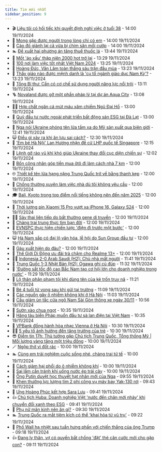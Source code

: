 ```yaml
---
title: Tim mới nhất
sidebar_position: 9
---
```


<!-- vnexpress-tin-moi-nhat:START -->
- 🎬 [Liệu tôi có hối tiếc khi quyết định nghỉ việc ở tuổi 38](https://vnexpress.net/lieu-toi-co-hoi-tiec-khi-quyet-dinh-nghi-viec-o-tuoi-38-4817836.html) - 14:00 19/11/2024
- 🐎 [Mong gặp được người trong lòng chỉ có em](https://vnexpress.net/mong-gap-duoc-nguoi-trong-long-chi-co-em-4817646.html) - 14:00 19/11/2024
- 🦍 [Cáo đỏ giành lại cá vừa bị chim săn mồi cướp](https://vnexpress.net/cao-do-gianh-lai-ca-vua-bi-chim-san-moi-cuop-4817623.html) - 14:00 19/11/2024
- 🏊 [Đề xuất hai phương án tăng thuế thuốc lá](https://vnexpress.net/de-xuat-hai-phuong-an-tang-thue-thuoc-la-4817988.html) - 13:44 19/11/2024
- 🎊 [Mốt &#39;áo xấu&#39; thập niên 2000 hot trở lại](https://vnexpress.net/mot-ao-xau-thap-nien-2000-hot-tro-lai-4817949.html) - 13:29 19/11/2024
- 🎃 [100 nơi làm việc tốt nhất Việt Nam 2024](https://vnexpress.net/100-noi-lam-viec-tot-nhat-viet-nam-2024-4817978.html) - 13:25 19/11/2024
- 🧰 [Hoàng Đức, Văn Lâm toàn thắng sáu trận đầu mùa](https://vnexpress.net/hoang-duc-van-lam-toan-thang-sau-tran-dau-mua-4817969.html) - 13:23 19/11/2024
- 🔭 [Thầy giáo nào được mệnh danh là &#39;cụ tổ ngành giáo dục Nam Kỳ&#39;?](https://vnexpress.net/thay-giao-nao-duoc-menh-danh-la-cu-to-nganh-giao-duc-nam-ky-4817963.html) - 13:23 19/11/2024
- 🫶 [Tổng Bí thư: Cần có cơ chế sử dụng người năng lực nổi trội](https://vnexpress.net/tong-bi-thu-can-co-co-che-su-dung-nguoi-nang-luc-noi-troi-4818006.html) - 13:11 19/11/2024
- 🪜 [Novaland được gỡ một phần pháp lý tại dự án Aqua City](https://vnexpress.net/novaland-duoc-go-mot-phan-phap-ly-tai-du-an-aqua-city-4817972.html) - 13:08 19/11/2024
- 👨‍🏫 [Hợp chất ngăn cá mút máu xâm chiếm Ngũ Đại Hồ](https://vnexpress.net/hop-chat-ngan-ca-mut-mau-xam-chiem-ngu-dai-ho-4817596.html) - 13:00 19/11/2024
- 🎊 [Quỹ đầu tư nước ngoài phát triển bất động sản ESG tại Đà Lạt](https://vnexpress.net/quy-dau-tu-nuoc-ngoai-phat-trien-bat-dong-san-esg-tai-da-lat-4817780.html) - 13:00 19/11/2024
- 🎊 [Nga nói Ukraine phóng tên lửa tầm xa do Mỹ sản xuất qua biên giới](https://vnexpress.net/nga-noi-ukraine-phong-ten-lua-tam-xa-do-my-san-xuat-qua-bien-gioi-4817999.html) - 12:41 19/11/2024
- 😺 [Điều gì xảy ra khi ăn lựu sai cách?](https://vnexpress.net/dieu-gi-xay-ra-khi-an-luu-sai-cach-4817747.html) - 12:30 19/11/2024
- 🐘 [&#39;Em bé Hà Nội&#39; Lan Hương nhận đề cử LHP quốc tế Singapore](https://vnexpress.net/em-be-ha-noi-lan-huong-nhan-de-cu-lhp-quoc-te-singapore-4817981.html) - 12:15 19/11/2024
- 🌁 [Lệnh gỡ rào vũ khí khó giúp Ukraine thay đổi cục diện chiến sự](https://vnexpress.net/lenh-go-rao-vu-khi-kho-giup-ukraine-thay-doi-cuc-dien-chien-su-4817686.html) - 12:02 19/11/2024
- 🐲 [Bốn công nhân góp tiền mua ôtô đi làm cách nhà 7 km](https://vnexpress.net/bon-cong-nhan-gop-tien-mua-oto-di-lam-cach-nha-7-km-4817938.html) - 12:00 19/11/2024
- 🤓 [Thiết kế tên lửa hạng nặng Trung Quốc trở về bằng thanh kẹp](https://vnexpress.net/thiet-ke-ten-lua-hang-nang-trung-quoc-tro-ve-bang-thanh-kep-4817892.html) - 12:00 19/11/2024
- 💪 [Chồng thường xuyên làm việc nhà dù tôi không yêu cầu](https://vnexpress.net/chong-thuong-xuyen-lam-viec-nha-du-toi-khong-yeu-cau-4817835.html) - 12:00 19/11/2024
- 🎓 [Bali, Kyoto trong top điểm nổi tiếng không nên đến năm 2025](https://vnexpress.net/bali-kyoto-trong-top-diem-noi-tieng-khong-nen-den-nam-2025-4817805.html) - 12:00 19/11/2024
- 🫣 [Thời lượng pin Xiaomi 15 Pro vượt xa iPhone 16, Galaxy S24](https://vnexpress.net/thoi-luong-pin-xiaomi-15-pro-vuot-xa-iphone-16-galaxy-s24-4817739.html) - 12:00 19/11/2024
- 🧑‍💻 [Sảy thai liên tiếp do bất thường gene di truyền](https://vnexpress.net/say-thai-lien-tiep-do-bat-thuong-gene-di-truyen-4817733.html) - 12:00 19/11/2024
- 🐲 [Chàng trai trung thực tìm bạn đời](https://vnexpress.net/chang-trai-trung-thuc-tim-ban-doi-4817643.html) - 12:00 19/11/2024
- 🌝 [EVNSPC thực hiện chiến lược &#39;điện đi trước một bước&#39;](https://vnexpress.net/evnspc-thuc-hien-chien-luoc-dien-di-truoc-mot-buoc-4817965.html) - 12:00 19/11/2024
- 😺 [Hà Nam sắp có đại lộ văn hóa, lễ hội do Sun Group đầu tư](https://vnexpress.net/ha-nam-sap-co-dai-lo-van-hoa-le-hoi-do-sun-group-dau-tu-4817917.html) - 12:00 19/11/2024
- 🐎 [Gàu xuất hiện do đâu?](https://vnexpress.net/gau-xuat-hien-do-dau-4817845.html) - 12:00 19/11/2024
- 🎡 [Thế Giới Di Động ưu đãi trả chậm cho Realme 13+](https://vnexpress.net/the-gioi-di-dong-uu-dai-tra-cham-cho-realme-13-4817437.html) - 12:00 19/11/2024
- 👨‍🏫 [Indonesia 2-0 Arab Saudi &lpar;H2&rpar;: Chủ nhà mất người](https://vnexpress.net/indonesia-2-0-arab-saudi-h2-chu-nha-mat-nguoi-4817937.html) - 11:41 19/11/2024
- 🦆 [Trung Quốc 1-3 Nhật Bản &lpar;H2&rpar;: Ogawa ghi cú đúp](https://vnexpress.net/trung-quoc-vs-nhat-ban-4817987.html) - 11:32 19/11/2024
- 🚦 [&#39;Đường sắt tốc độ cao Bắc Nam tạo cơ hội lớn cho doanh nghiệp trong nước&#39;](https://vnexpress.net/duong-sat-toc-do-cao-bac-nam-tao-co-hoi-lon-cho-doanh-nghiep-trong-nuoc-4817897.html) - 11:29 19/11/2024
- 💫 [Lộ thân phận phạm tội khi dùng tên của kẻ trốn truy nã](https://vnexpress.net/lo-than-phan-pham-toi-khi-dung-ten-cua-ke-tron-truy-na-4817983.html) - 11:21 19/11/2024
- 🎉 [Bé 4 tuổi tử vong sau khi gửi tại trường](https://vnexpress.net/be-4-tuoi-tu-vong-sau-khi-gui-tai-truong-4817971.html) - 11:09 19/11/2024
- 🌋 [Các nguồn gây ô nhiễm không khí ở Hà Nội](https://vnexpress.net/cac-nguon-gay-o-nhiem-khong-khi-o-ha-noi-4817743.html) - 11:03 19/11/2024
- 🤖 [Cầu giảm ùn tắc cửa ngõ Nam Sài Gòn thông xe ngày 30/11](https://vnexpress.net/cau-giam-un-tac-cua-ngo-nam-sai-gon-thong-xe-ngay-30-11-4817975.html) - 10:56 19/11/2024
- 🦏 [Sườn xào chua ngọt](https://vnexpress.net/suon-xao-chua-ngot-4817970.html) - 10:35 19/11/2024
- 🦩 [Hãng tàu biển Pháp muốn đầu tư sà lan điện tại Việt Nam](https://vnexpress.net/hang-tau-bien-phap-muon-dau-tu-sa-lan-dien-tai-viet-nam-4817967.html) - 10:35 19/11/2024
- 👺 [VPBank đồng hành hòa nhạc Vienna ở Hà Nội](https://vnexpress.net/vpbank-dong-hanh-hoa-nhac-vienna-o-ha-noi-4817894.html) - 10:30 19/11/2024
- 🧑‍🏫 [5 yếu tố ảnh hưởng đến tăng trưởng của trẻ](https://vnexpress.net/5-yeu-to-anh-huong-den-tang-truong-cua-tre-4817851.html) - 10:30 19/11/2024
- 😎 [Điểm tin 17h: Thủ tướng gặp Chủ tịch Trung Quốc, Tổng thống Mỹ | Mỗi lượng vàng tăng một triệu đồng](https://vnexpress.net/diem-tin-17h-thu-tuong-gap-chu-tich-trung-quoc-tong-thong-my-moi-luong-vang-tang-mot-trieu-dong-4817961.html) - 10:00 19/11/2024
- 🪄 [Ngộp thở vì đốt rác](https://vnexpress.net/ngop-tho-vi-dot-rac-4817902.html) - 10:00 19/11/2024
- 🏊 [Cùng em trải nghiệm cuộc sống nhé, chàng trai tử tế](https://vnexpress.net/cung-em-trai-nghiem-cuoc-song-nhe-chang-trai-tu-te-4817642.html) - 10:00 19/11/2024
- 💃 [Cách giảm hại phổi do ô nhiễm không khí](https://vnexpress.net/cach-giam-hai-phoi-do-o-nhiem-khong-khi-4817927.html) - 10:00 19/11/2024
- 🦆 [Sai lầm cần tránh khi uống nước ép trái cây](https://vnexpress.net/sai-lam-can-tranh-khi-uong-nuoc-ep-trai-cay-4817826.html) - 10:00 19/11/2024
- 🎊 [Ông Putin duyệt học thuyết hạt nhân mới của Nga](https://vnexpress.net/ong-putin-duyet-hoc-thuyet-hat-nhan-moi-cua-nga-4817903.html) - 09:55 19/11/2024
- 👺 [Khen thưởng lực lượng tìm 2 phi công vụ máy bay Yak-130 rơi](https://vnexpress.net/khen-thuong-luc-luong-tim-2-phi-cong-vu-may-bay-yak-130-roi-4817936.html) - 09:43 19/11/2024
- 🎡 [Ưng Hoàng Phúc kết hợp Sara Lưu](https://vnexpress.net/ung-hoang-phuc-ket-hop-sara-luu-4816883.html) - 09:41 19/11/2024
- 👍 [Chủ tịch Huba: Doanh nghiệp Việt &#39;nước đến chân mới nhảy&#39; khi chuyển đổi xanh theo ESG](https://vnexpress.net/chu-tich-huba-doanh-nghiep-viet-nuoc-den-chan-moi-nhay-khi-chuyen-doi-xanh-theo-esg-4817909.html) - 09:41 19/11/2024
- 🐎 [Phụ nữ mãn kinh nên ăn gì?](https://vnexpress.net/phu-nu-man-kinh-nen-an-gi-4817910.html) - 09:30 19/11/2024
- 🏊 [Trung Quốc ra mắt tiêm kích có thể &#39;khai hỏa từ vũ trụ&#39;](https://vnexpress.net/trung-quoc-ra-mat-tiem-kich-co-the-khai-hoa-tu-vu-tru-4817891.html) - 09:22 19/11/2024
- 🦩 [Phố Wall hạ nhiệt sau tuần hưng phấn với chiến thắng của ông Trump](https://vnexpress.net/pho-wall-ha-nhiet-sau-tuan-hung-phan-voi-chien-thang-cua-ong-trump-4817882.html) - 09:18 19/11/2024
- 👍 [Đang ly thân, vợ có quyền bắt chồng &#39;đặt&#39; thẻ căn cước mới cho gặp con?](https://vnexpress.net/dang-ly-than-vo-co-quyen-bat-chong-dat-the-can-cuoc-moi-cho-gap-con-4817911.html) - 09:11 19/11/2024<!-- vnexpress-tin-moi-nhat:END -->
